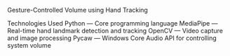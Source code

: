 Gesture-Controlled Volume using Hand Tracking

Technologies Used
Python — Core programming language
MediaPipe — Real-time hand landmark detection and tracking
OpenCV — Video capture and image processing
Pycaw — Windows Core Audio API for controlling system volume
